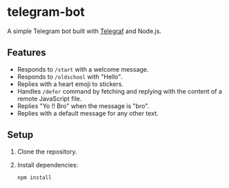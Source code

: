 # telegram-bot

A simple Telegram bot built with [Telegraf](https://telegraf.js.org/) and Node.js.

## Features

- Responds to `/start` with a welcome message.
- Responds to `/oldschool` with "Hello".
- Replies with a heart emoji to stickers.
- Handles `/defer` command by fetching and replying with the content of a remote JavaScript file.
- Replies "Yo !! Bro" when the message is "bro".
- Replies with a default message for any other text.

## Setup

1. Clone the repository.
2. Install dependencies:

   ```sh
   npm install